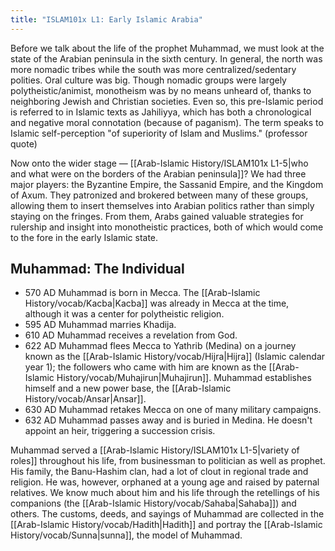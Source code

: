 ```yaml
---
title: "ISLAM101x L1: Early Islamic Arabia"
---
```

Before we talk about the life of the prophet Muhammad, we must look at the state of the Arabian peninsula in the sixth century. In general, the north was more nomadic tribes while the south was more centralized/sedentary polities. Oral culture was big. Though nomadic groups were largely polytheistic/animist, monotheism was by no means unheard of, thanks to neighboring Jewish and Christian societies. Even so, this pre-Islamic period is referred to in Islamic texts as Jahiliyya, which has both a chronological and negative moral connotation (because of paganism). The term speaks to Islamic self-perception "of superiority of Islam and Muslims." (professor quote)

Now onto the wider stage — [[Arab-Islamic History/ISLAM101x L1-5|who and what were on the borders of the Arabian peninsula]]? We had three major players: the Byzantine Empire, the Sassanid Empire, and the Kingdom of Axum. They patronized and brokered between many of these groups, allowing them to insert themselves into Arabian politics rather than simply staying on the fringes. From them, Arabs gained valuable strategies for rulership and insight into monotheistic practices, both of which would come to the fore in the early Islamic state.

## Muhammad: The Individual

  - 570 AD
    Muhammad is born in Mecca. The [[Arab-Islamic History/vocab/Kacba|Kacba]] was already in Mecca at the time, although it was a center for polytheistic religion.
  - 595 AD
    Muhammad marries Khadija.
  - 610 AD
    Muhammad receives a revelation from God.
  - 622 AD
    Muhammad flees Mecca to Yathrib (Medina) on a journey known as the [[Arab-Islamic History/vocab/Hijra|Hijra]] (Islamic calendar year 1); the followers who came with him are known as the [[Arab-Islamic History/vocab/Muhajirun|Muhajirun]]. Muhammad establishes himself and a new power base, the [[Arab-Islamic History/vocab/Ansar|Ansar]].
  - 630 AD
    Muhammad retakes Mecca on one of many military campaigns.
  - 632 AD
    Muhammad passes away and is buried in Medina. He doesn't appoint an heir, triggering a succession crisis.

Muhammad served a [[Arab-Islamic History/ISLAM101x L1-5|variety of roles]] throughout his life, from businessman to politician as well as prophet. His family, the Banu-Hashim clan, had a lot of clout in regional trade and religion. He was, however, orphaned at a young age and raised by paternal relatives. We know much about him and his life through the retellings of his companions (the [[Arab-Islamic History/vocab/Sahaba|Sahaba]]) and others. The customs, deeds, and sayings of Muhammad are collected in the [[Arab-Islamic History/vocab/Hadith|Hadith]] and portray the [[Arab-Islamic History/vocab/Sunna|sunna]], the model of Muhammad.

